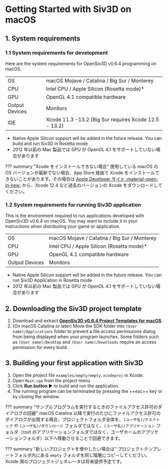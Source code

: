 # Getting Started with Siv3D on macOS

## 1. System requirements
### 1.1 System requirements for development
Here are the system requirements for OpenSiv3D v0.6.4 programming on macOS.

|  |  |
|--|--|
| OS | macOS Mojave / Catalina / Big Sur / Monterey |
| CPU | Intel CPU / Apple Silicon (Rosetta mode)* |
| GPU | OpenGL 4.1 compatible hardware |
| Output Devices | Monitors |
| IDE | Xcode 11.3 -13.2 (Big Sur requires Xcode 12.5 - 13.2) |

- Native Apple Silicon support will be added in the future release. You can build and run Siv3D in Rosetta mode
- 2012 年以前の Mac 製品では GPU が OpenGL 4.1 をサポートしていない場合があります

??? summary "Xcode をインストールできない場合"
	使用している macOS の OS バージョンが最新でない場合、App Store 経由で Xcode をインストールできないことがあります。その場合は [Apple Developer サイト :material-open-in-new:](https://developer.apple.com/download/more/) から、Xcode 12.4 など過去のバージョンの Xcode をダウンロードしてください。


### 1.2 System requirements for running Siv3D application
This is the environment required to run applications developed with OpenSiv3D v0.6.4 on macOS. You may want to include it in your instructions when distributing your game or application.

|  |  |
|--|--|
| OS | macOS Mojave / Catalina / Big Sur / Monterey |
| CPU | Intel CPU / Apple Silicon (Rosetta mode)* |
| GPU | OpenGL 4.1 compatible hardware |
| Output Devices | Monitors |

- Native Apple Silicon support will be added in the future release. You can run Siv3D Application in Rosetta mode
- 2012 年以前の Mac 製品では GPU が OpenGL 4.1 をサポートしていない場合があります


## 2. Downloading the Siv3D project template
1. Download and extract **[OpenSiv3D v0.6.4 Project Templates for macOS](https://siv3d.jp/downloads/Siv3D/siv3d_v0.6.4_macOS.zip)**.
1.  (On macOS Catalina or later) Move the SDK folder into `(User name)/Applications` folder to prevent a file access permissions dialog from being displayed when your program launches. Some folders such as `(User name)/Desktop` and `(User name)/Downloads` require an access permission for every build.

## 3. Building your first application with Siv3D
1. Open the project file `examples/empty/empty.xcodeproj` in Xcode.
1. Open `Main.cpp` from the project menu
1. Click **Run button ▶️** to build and run the application.
1. The running program can be terminated by pressing the ++esc++ key or by closing the window.

??? summary "サンプルプログラムを実行するときのファイルアクセス許可のダイアログの回避"
    macOS Catalina 以降で実行のたびにファイルアクセス許可のダイアログが出現する場合、プロジェクトフォルダ全体を、`(ユーザ名)/デスクトップ` や `(ユーザ名)/ダウンロード` フォルダではなく、`(ユーザ名)/アプリケーション` フォルダ（root のアプリケーションフォルダではなく、ユーザホームのアプリケーションフォルダ）以下へ移動させることで回避できます。

??? summary "新しいプロジェクトを増やしたい場合は"
    プロジェクトテンプレートフォルダ内にある `empty` フォルダを同じ階層にコピーしてください。Xcode 用のプロジェクトジェネレータは将来提供予定です。
